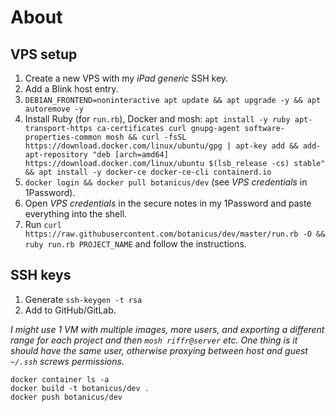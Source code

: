 # About

## VPS setup

1. Create a new VPS with my _iPad generic_ SSH key.
2. Add a Blink host entry.
3. `DEBIAN_FRONTEND=noninteractive apt update && apt upgrade -y && apt autoremove -y`
4. Install Ruby (for `run.rb`), Docker and mosh:
`apt install -y ruby apt-transport-https ca-certificates curl gnupg-agent software-properties-common mosh && curl -fsSL https://download.docker.com/linux/ubuntu/gpg | apt-key add && add-apt-repository "deb [arch=amd64] https://download.docker.com/linux/ubuntu $(lsb_release -cs) stable" && apt install -y docker-ce docker-ce-cli containerd.io`
5. `docker login && docker pull botanicus/dev` (see _VPS credentials_ in 1Password).
7. Open _VPS credentials_ in the secure notes in my 1Password and paste everything into the shell.
8. Run `curl https://raw.githubusercontent.com/botanicus/dev/master/run.rb -O && ruby run.rb PROJECT_NAME` and follow the instructions.

## SSH keys

1. Generate `ssh-keygen -t rsa`
2. Add to GitHub/GitLab.

_I might use 1 VM with multiple images, more users, and exporting a different range for each project and then `mosh riffr@server` etc. One thing is it should have the same user, otherwise proxying between host and guest `~/.ssh` screws permissions._

```
docker container ls -a
docker build -t botanicus/dev .
docker push botanicus/dev
```
